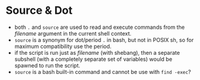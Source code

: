 # Source & Dot

* both `.` and `source` are used to read and execute commands from the _filename_ argument in the current shell context.
* `source` is a synonym for dot/period `.` in bash, but not in POSIX sh, so for maximum compatibility use the period.
* if the script is run just as _filename_ (with shebang), then a separate subshell (with a completely separate set of variables) would be spawned to run the script.
* `source` is a bash built-in command and cannot be use with `find -exec`?
